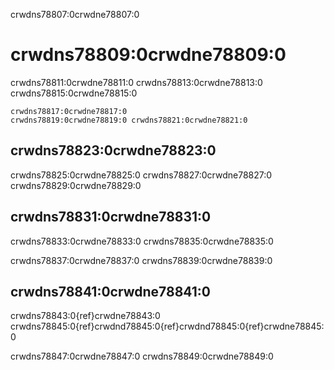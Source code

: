 crwdns78807:0crwdne78807:0
# crwdns78809:0crwdne78809:0
crwdns78811:0crwdne78811:0 crwdns78813:0crwdne78813:0 crwdns78815:0crwdne78815:0

```{figure} ../../figures/new-community.png
crwdns78817:0crwdne78817:0
crwdns78819:0crwdne78819:0 crwdns78821:0crwdne78821:0
```

## crwdns78823:0crwdne78823:0

crwdns78825:0crwdne78825:0 crwdns78827:0crwdne78827:0 crwdns78829:0crwdne78829:0

## crwdns78831:0crwdne78831:0

crwdns78833:0crwdne78833:0 crwdns78835:0crwdne78835:0

crwdns78837:0crwdne78837:0 crwdns78839:0crwdne78839:0

## crwdns78841:0crwdne78841:0

crwdns78843:0{ref}crwdne78843:0 crwdns78845:0{ref}crwdnd78845:0{ref}crwdnd78845:0{ref}crwdne78845:0

crwdns78847:0crwdne78847:0 crwdns78849:0crwdne78849:0
